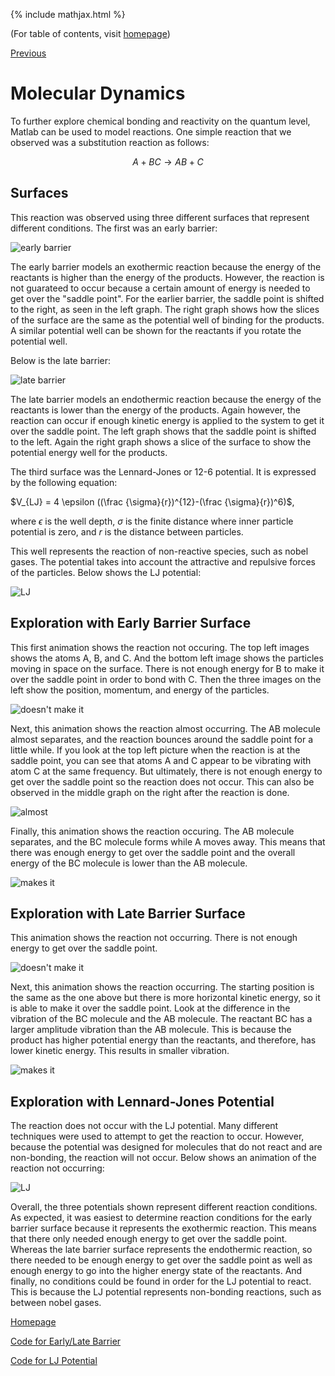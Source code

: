 {% include mathjax.html %}

(For table of contents, visit [homepage](/README.md))

[Previous](/BO.md)

# Molecular Dynamics

To further explore chemical bonding and reactivity on the quantum level, Matlab can be used to model reactions. One simple reaction that we observed was a substitution reaction as follows:

$$A + BC \rightarrow AB + C$$

## Surfaces

This reaction was observed using three different surfaces that represent different conditions. The first was an early barrier:

![early barrier](/early_barrier.png)

The early barrier models an exothermic reaction because the energy of the reactants is higher than the energy of the products. However, the reaction is not guarateed to occur because a certain amount of energy is needed to get over the "saddle point". For the earlier barrier, the saddle point is shifted to the right, as seen in the left graph. The right graph shows how the slices of the surface are the same as the potential well of binding for the products. A similar potential well can be shown for the reactants if you rotate the potential well.

Below is the late barrier:

![late barrier](/late_barrier.png)

The late barrier models an endothermic reaction because the energy of the reactants is lower than the energy of the products. Again however, the reaction can occur if enough kinetic energy is applied to the system to get it over the saddle point. The left graph shows that the saddle point is shifted to the left. Again the right graph shows a slice of the surface to show the potential energy well for the products.

The third surface was the Lennard-Jones or 12-6 potential. It is expressed by the following equation:

$V_{LJ} = 4 \epsilon ((\frac {\sigma}{r})^{12}-(\frac {\sigma}{r})^6)$,

where $\epsilon$ is the well depth, $\sigma$ is the finite distance where inner particle potential is zero, and $r$ is the distance between particles. 

This well represents the reaction of non-reactive species, such as nobel gases. The potential takes into account the attractive and repulsive forces of the particles. Below shows the LJ potential:

![LJ](/LJ.png)

## Exploration with Early Barrier Surface

This first animation shows the reaction not occuring. The top left images shows the atoms A, B, and C. And the bottom left image shows the particles moving in space on the surface. There is not enough energy for B to make it over the saddle point in order to bond with C. Then the three images on the left show the position, momentum, and energy of the particles. 

![doesn't make it](/early_surface_makes_it.gif)

Next, this animation shows the reaction almost occurring. The AB molecule almost separates, and the reaction bounces around the saddle point for a little while. If you look at the top left picture when the reaction is at the saddle point, you can see that atoms A and C appear to be vibrating with atom C at the same frequency. But ultimately, there is not enough energy to get over the saddle point so the reaction does not occur. This can also be observed in the middle graph on the right after the reaction is done.

![almost](/early_surface_almost_makes_it.gif)

Finally, this animation shows the reaction occuring. The AB molecule separates, and the BC molecule forms while A moves away. This means that there was enough energy to get over the saddle point and the overall energy of the BC molecule is lower than the AB molecule.

![makes it](/early_surface_makes_it1.gif)

## Exploration with Late Barrier Surface

This animation shows the reaction not occurring. There is not enough energy to get over the saddle point.

![doesn't make it](/late_surface_doesnt_make_it.gif)

Next, this animation shows the reaction occurring. The starting position is the same as the one above but there is more horizontal kinetic energy, so it is able to make it over the saddle point. Look at the difference in the vibration of the BC molecule and the AB molecule. The reactant BC has a larger amplitude vibration than the AB molecule. This is because the product has higher potential energy than the reactants, and therefore, has lower kinetic energy. This results in smaller vibration.

![makes it](/late_surface_makes_it.gif)

## Exploration with Lennard-Jones Potential

The reaction does not occur with the LJ potential. Many different techniques were used to attempt to get the reaction to occur. However, because the potential was designed for molecules that do not react and are non-bonding, the reaction will not occur. Below shows an animation of the reaction not occurring:

![LJ](/LJ.gif)

Overall, the three potentials shown represent different reaction conditions. As expected, it was easiest to determine reaction conditions for the early barrier surface because it represents the exothermic reaction. This means that there only needed enough energy to get over the saddle point. Whereas the late barrier surface represents the endothermic reaction, so there needed to be enough energy to get over the saddle point as well as enough energy to go into the higher energy state of the reactants. And finally, no conditions could be found in order for the LJ potential to react. This is because the LJ potential represents non-bonding reactions, such as between nobel gases.

[Homepage](/README.md)

[Code for Early/Late Barrier](/molecdynam.md)

[Code for LJ Potential](/LJPot.md)
